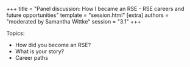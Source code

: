+++
title = "Panel discussion: How I became an RSE - RSE careers and future opportunities"
template = "session.html"
[extra]
authors = "moderated by Samantha Wittke"
session = "3.1"
+++

Topics:
- How did you become an RSE?
- What is your story?
- Career paths
